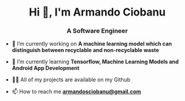 <h1 align="center">Hi 👋, I'm Armando Ciobanu</h1>
<h3 align="center">A Software Engineer</h3>


- 🔭 I’m currently working on **A machine learning model which can distinguish between recyclable and non-recyclable waste**

- 🌱 I’m currently learning **Tensorflow, Machine Learning Models and Android App Development**

- 👨‍💻 All of my projects are available on my Github

- 📫 How to reach me **armandosciobanu@gmail.com**








